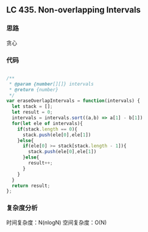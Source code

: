 ## LC 435. Non-overlapping Intervals

### 思路

贪心

### 代码

```JavaScript

/**
 * @param {number[][]} intervals
 * @return {number}
 */
var eraseOverlapIntervals = function(intervals) {
  let stack = [];
  let result = 0;
  intervals = intervals.sort((a,b) => a[1] - b[1])
  for(let ele of intervals){
    if(stack.length == 0){
      stack.push(ele[0],ele[1])
    }else{
      if(ele[0] >= stack[stack.length - 1]){
        stack.push(ele[0],ele[1])
      }else{
        result++;
      }
    }
  }
  return result;
};
```

### 复杂度分析

时间复杂度：N(nlogN)
空间复杂度：O(N)
